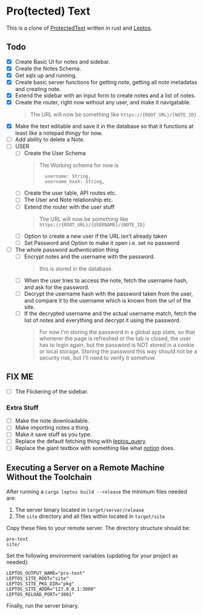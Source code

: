# Pro(tected) Text

This is a clone of [ProtectedText](https://www.protectedtext.com/) written in rust and [Leptos](https://leptos.dev/).

## Todo

- [x] Create Basic UI for notes and sidebar.
- [x] Create the Notes Schema.
- [x] Get sqlx up and running.
- [x] Create basic server functions for getting note, getting all note metadatas and creating note.
- [x] Extend the sidebar with an input form to create notes and a list of notes.
- [x] Create the router, right now without any user, and make it navigatable.
  > The URL will now be something like `https://{ROOT_URL}/{NOTE_ID}`
- [X] Make the text editable and save it in the database so that it functions at least like a notepad thingy for now.
- [ ] Add ability to delete a Note.
- [ ] USER
  - [ ] Create the User Schema
    > The Working schema for now is
    >
    > ```
    >   username: String,
    >   username_hash: String,
    > ```
  - [ ] Create the user table, API routes etc.
  - [ ] The User and Note relationship etc.
  - [ ] Extend the router with the user stuff
    > The URL will now be something like `https://{ROOT_URL}/{USERNAME}/{NOTE_ID}`
  - [ ] Option to create a new user if the URL isn't already taken
  - [ ] Set Password and Option to make it open i.e. set no password
- [ ] The whole password authentication thing
  - [ ] Encrypt notes and the username with the password.
    > this is stored in the database.
  - [ ] When the user tries to access the note, fetch the username hash, and ask for the password.
  - [ ] Decrypt the username hash with the password taken from the user, and compare it to the username which is known from the url of the site.
  - [ ] If the decrypted username and the actual username match, fetch the list of notes and everything and decrypt it using the password.
    > For now I'm storing the password in a global app state, so that whenerer the page is refreshed or the tab is closed, the user has to login again, but the password is NOT stored in a cookie or local storage. Storing the password this way should not be a security risk, but I'll need to verify it somehow.

## FIX ME
 - [ ] The Flickering of the sidebar.

### Extra Stuff

- [ ] Make the note downloadable.
- [ ] Make importing notes a thing.
- [ ] Make it save stuff as you type.
- [ ] Replace the default fetching thing with [leptos_query](https://leptos-query-demo.vercel.app/).
- [ ] Replace the giant textbox with something like what [notion](https://notion.so) does.

## Executing a Server on a Remote Machine Without the Toolchain

After running a `cargo leptos build --release` the minimum files needed are:

1. The server binary located in `target/server/release`
2. The `site` directory and all files within located in `target/site`

Copy these files to your remote server. The directory structure should be:

```text
pro-text
site/
```

Set the following environment variables (updating for your project as needed):

```text
LEPTOS_OUTPUT_NAME="pro-text"
LEPTOS_SITE_ROOT="site"
LEPTOS_SITE_PKG_DIR="pkg"
LEPTOS_SITE_ADDR="127.0.0.1:3000"
LEPTOS_RELOAD_PORT="3001"
```

Finally, run the server binary.
